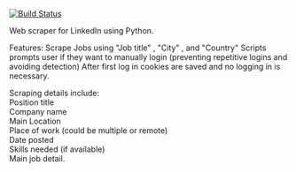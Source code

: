 [![Build Status](https://travis-ci.org/jgutierrezCSU/WebScrapperPython.svg?branch=master)](https://travis-ci.org/jgutierrezCSU/WebScrapperPython)

Web scraper for LinkedIn using Python.

Features:
Scrape Jobs using "Job title" , "City" , and "Country"
Scripts prompts user if they want to manually login (preventing repetitive logins and avoiding detection)
After first log in cookies are saved and no logging in is necessary.

Scraping details include: <br>
Position title <br>
Company name <br>
Main Location <br>
Place of work (could be multiple or remote) <br>
Date posted <br>
Skills needed (if available) <br>
Main job detail. <br>

